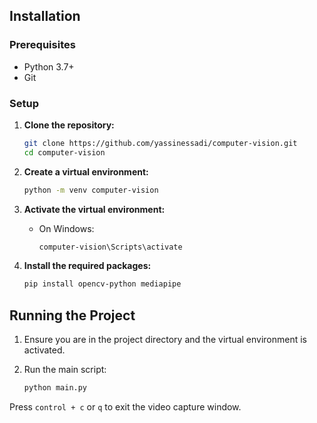 ## Installation

### Prerequisites

- Python 3.7+
- Git

### Setup

1. **Clone the repository:**

   ```sh
   git clone https://github.com/yassinessadi/computer-vision.git
   cd computer-vision
   ```

2. **Create a virtual environment:**

   ```sh
   python -m venv computer-vision
   ```

3. **Activate the virtual environment:**

   - On Windows:

     ```sh
     computer-vision\Scripts\activate
     ```

4. **Install the required packages:**

   ```sh
   pip install opencv-python mediapipe
   ```

## Running the Project

1. Ensure you are in the project directory and the virtual environment is activated.

2. Run the main script:

   ```sh
   python main.py
   ```

Press `control + c` or `q` to exit the video capture window.